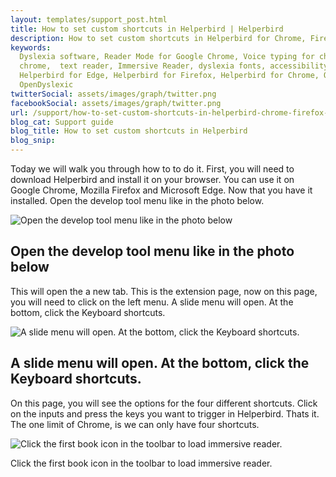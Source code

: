 ```yaml
---
layout: templates/support_post.html
title: How to set custom shortcuts in Helperbird | Helperbird
description: How to set custom shortcuts in Helperbird for Chrome, Firefox or Edge extension.
keywords:
  Dyslexia software, Reader Mode for Google Chrome, Voice typing for chrome, Text to speech for
  chrome,  text reader, Immersive Reader, dyslexia fonts, accessibility software, dyslexia software,
  Helperbird for Edge, Helperbird for Firefox, Helperbird for Chrome, Opendyslexic for Chrome,
  OpenDyslexic
twitterSocial: assets/images/graph/twitter.png
facebookSocial: assets/images/graph/twitter.png
url: /support/how-to-set-custom-shortcuts-in-helperbird-chrome-firefox-edge/
blog_cat: Support guide
blog_title: How to set custom shortcuts in Helperbird
blog_snip:
---
```


Today we will walk you through how to to do it. First, you will need to download Helperbird and
install it on your browser. You can use it on Google Chrome, Mozilla Firefox and Microsoft Edge. Now
that you have it installed. Open the develop tool menu like in the photo below.

![Open the develop tool menu like in the photo below](/assets/images/guide/shortcuts/open-menu-go-to-more-tools.png)

## Open the develop tool menu like in the photo below

This will open the a new tab. This is the extension page, now on this page, you will need to click
on the left menu. A slide menu will open. At the bottom, click the Keyboard shortcuts.

![A slide menu will open. At the bottom, click the Keyboard shortcuts.](/assets/images/guide/shortcuts/right-click-the-side-menu.png)

## A slide menu will open. At the bottom, click the Keyboard shortcuts.

On this page, you will see the options for the four different shortcuts. Click on the inputs and
press the keys you want to trigger in Helperbird. Thats it. The one limit of Chrome, is we can only
have four shortcuts.

![Click the first book icon in the toolbar to load immersive reader.](/assets/images/guide/shortcuts/input-the-keys-you-want-to-use)

Click the first book icon in the toolbar to load immersive reader.
